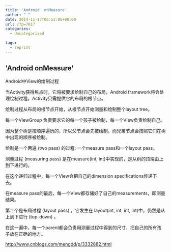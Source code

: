 ```yaml
---
title: 'Android  onMeasure'
author: "-"
date: 2014-11-17T06:53:06+00:00
url: /?p=7017
categories:
  - Uncategorized

tags:
  - reprint
---
```

## 'Android  onMeasure'
Android中View的绘制过程
  
当Activity获得焦点时，它将被要求绘制自己的布局，Android framework将会处理绘制过程，Activity只需提供它的布局的根节点。

绘制过程从布局的根节点开始，从根节点开始测量和绘制整个layout tree。

每一个ViewGroup 负责要求它的每一个孩子被绘制，每一个View负责绘制自己。

因为整个树是按顺序遍历的，所以父节点会先被绘制，而兄弟节点会按照它们在树中出现的顺序被绘制。

绘制是一个两遍 (two pass) 的过程: 一个measure pass和一个layout pass。

测量过程 (measuring pass) 是在measure(int, int)中实现的，是从树的顶端由上到下进行的。

在这个递归过程中，每一个View会把自己的dimension specifications传递下去。

在measure pass的最后，每一个View都存储好了自己的measurements，即测量结果。


第二个是布局过程 (layout pass) ，它发生在 layout(int, int, int, int)中，仍然是从上到下进行 (top-down) 。

在这一遍中，每一个parent都会负责用测量过程中得到的尺寸，把自己的所有孩子放在正确的地方。


http://www.cnblogs.com/mengdd/p/3332882.html